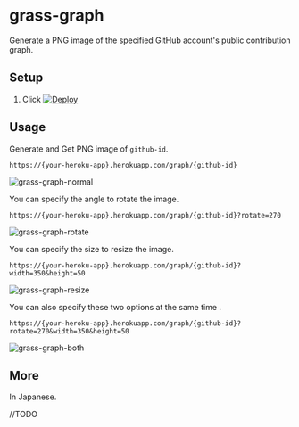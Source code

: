 # grass-graph

Generate a PNG image of the specified GitHub account's public contribution graph.

## Setup
1. Click [![Deploy](https://www.herokucdn.com/deploy/button.png)](https://heroku.com/deploy)


## Usage

Generate and Get PNG image of `github-id`.

`https://{your-heroku-app}.herokuapp.com/graph/{github-id}`

![grass-graph-normal](https://cloud.githubusercontent.com/assets/1097533/12216115/e06f1aaa-b71a-11e5-9511-18cda413027c.png)


You can specify the angle to rotate the image.

`https://{your-heroku-app}.herokuapp.com/graph/{github-id}?rotate=270`

![grass-graph-rotate](https://cloud.githubusercontent.com/assets/1097533/12216118/fb1cdb26-b71a-11e5-99f9-194185a6bcc6.png)

You can specify the size to resize the image.

`https://{your-heroku-app}.herokuapp.com/graph/{github-id}?width=350&height=50`

![grass-graph-resize](https://cloud.githubusercontent.com/assets/1097533/12216121/0a54626c-b71b-11e5-9713-d1aa6c312d0b.png)

You can also specify these two options at the same time .

`https://{your-heroku-app}.herokuapp.com/graph/{github-id}?rotate=270&width=350&height=50`

![grass-graph-both](https://cloud.githubusercontent.com/assets/1097533/12216122/178d62da-b71b-11e5-9a28-250a1a4eec76.png)

## More

In Japanese.

//TODO